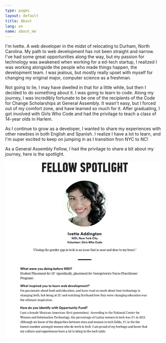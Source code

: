 ```yaml
---
type: pages
layout: default
title: About
lang: en
name: about_me
---
```


I'm Ivette. A web developer in the midst of relocating to Durham, North Carolina. My path to web development has not been straight and narrow. I've had some great opportunities along the way, but my passion for technology was awakened when working for a ed-tech startup, I realized I was working alongside the people who made things happen, the development team. I was jealous, but mostly really upset with myself for changing my original major, computer science as a freshman. 

Not going to lie, I may have dwelled in that for a little while, but then I decided to do something about it. I was going to learn to code. Along my journey, I was incredibly fortunate to be one of the recipients of the Code for Change Scholarships at General Assembly. It wasn't easy, but I forced out of my comfort zone, and have learned so much for it. After graduating, I got involved with Girls Who Code and had the privilage to teach a class of 14-year olds in Harlem. 

As I continue to grow as a developer, I wanted to share my experiences with other newbies in both English and Spanish. I realize I have a lot to learn, and I'm super excited to keep on jumping in as I transition fron NYC to NC! 


As a General Assembly Fellow, I had the privilage to share a bit about my journey, here is the spotlight.

<html><img src="/img/fellowship_spotlight.png"><html>

